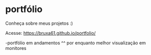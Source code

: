 # portfólio
Conheça sobre meus projetos :)

Acesse: https://bruxa61.github.io/portfolio/

-portfólio em andamentos ^^ por enquanto melhor visualização em monitores
